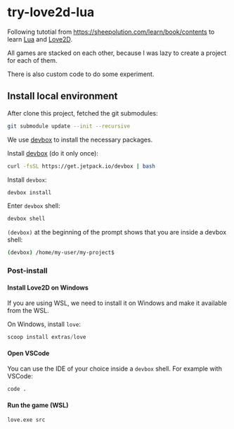 # try-love2d-lua

Following tutotial from <https://sheepolution.com/learn/book/contents> to learn
[Lua](https://www.lua.org/) and [Love2D](https://love2d.org/).

All games are stacked on each other, because I was lazy to create a project for each of them.

There is also custom code to do some experiment.

## Install local environment

After clone this project, fetched the git submodules:

```sh
git submodule update --init --recursive
```

We use [devbox](https://www.jetify.com/devbox) to install the necessary packages.

Install [devbox](https://www.jetify.com/docs/devbox/quickstart/) (do it only once):

```sh
curl -fsSL https://get.jetpack.io/devbox | bash
```

Install `devbox`:

```sh
devbox install
```

Enter `devbox` shell:

```sh
devbox shell
```

`(devbox)` at the beginning of the prompt shows that you are inside a devbox
shell:

```sh
(devbox) /home/my-user/my-project$
```

### Post-install

#### Install Love2D on Windows

If you are using WSL, we need to install it on Windows and make it available from the WSL.

On Windows, install `love`:

```powershell
scoop install extras/love
```

#### Open VSCode

You can use the IDE of your choice inside a `devbox` shell. For example with
VSCode:

```sh
code .
```

#### Run the game (WSL)

```sh
love.exe src
```
